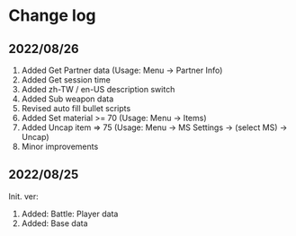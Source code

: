 # Change log

## 2022/08/26  
1. Added Get Partner data (Usage: Menu -> Partner Info)
2. Added Get session time
3. Added zh-TW / en-US description switch
4. Added Sub weapon data
5. Revised auto fill bullet scripts
6. Added Set material >= 70 (Usage: Menu -> Items)
7. Added Uncap item => 75 (Usage: Menu -> MS Settings -> (select MS) -> Uncap)
9. Minor improvements

## 2022/08/25  
Init. ver:
1. Added: Battle: Player data
2. Added: Base data